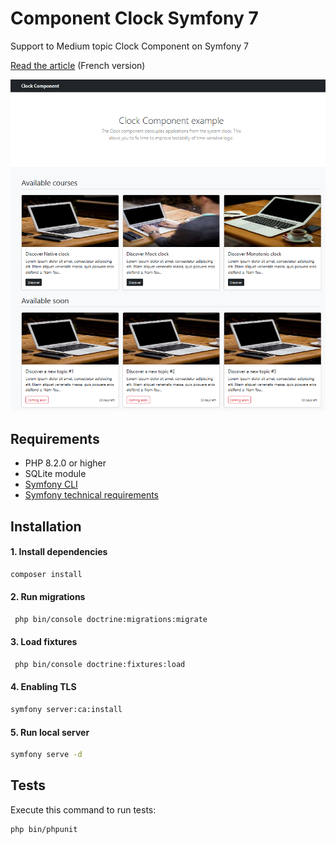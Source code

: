 # Component Clock Symfony 7

Support to Medium topic Clock Component on Symfony 7

[Read the article](https://medium.com/@tabodino/composant-clock-avec-symfony-7-d9e96cfc649d) (French version)

![Screenshot](/public/images/screenshot.png)

## Requirements

- PHP 8.2.0 or higher
- SQLite module
- [Symfony CLI](https://symfony.com/download)
- [Symfony technical requirements](https://symfony.com/doc/current/setup.html#technical-requirements)

## Installation

#### 1. Install dependencies

```bash
composer install
```

#### 2. Run migrations

```bash
 php bin/console doctrine:migrations:migrate
```

#### 3. Load fixtures

```bash
 php bin/console doctrine:fixtures:load
```

#### 4. Enabling TLS

```bash
symfony server:ca:install
```

#### 5. Run local server

```bash
symfony serve -d
```

## Tests

Execute this command to run tests:

```bash
php bin/phpunit
```
